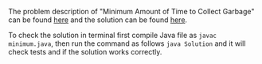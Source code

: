 The problem description of "Minimum Amount of Time to Collect Garbage" can be found [here](https://leetcode.com/problems/minimum-amount-of-time-to-collect-garbage/) and the solution can be found [here](https://github.com/aurimas13/Solutions-To-Problems/blob/main/LeetCode/Java%20Solutions/Minimum%20Amount%20of%20Time%20to%20Collect%20Garbage/garbage.java).

To check the solution in terminal first compile Java file as `javac minimum.java`, then run the command as follows `java Solution` and it will check tests and if the solution works correctly.